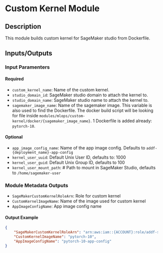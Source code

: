 # Custom Kernel Module

## Description

This module builds custom kernel for SageMaker studio from Dockerfile.

## Inputs/Outputs

### Input Paramenters

#### Required

- `custom_kernel_name`: Name of the custom kernel.
- `studio_domain_id`: SageMaker studio domain to attach the kernel to.
- `studio_domain_name`: SageMaker studio name to attach the kernel to.
- `sagemaker_image_name`: Name of the sagemaker image. This variable is also used to find the Dockerfile. The docker build script will be looking for file inside `modules/mlops/custom-kernel/docker/{sagemaker_image_name}`. 1 Dockerfile is added already: `pytorch-10`.

#### Optional

- `app_image_config_name`:  Name of the app image config. Defaults to `addf-{deployment_name}-app-config`
- `kernel_user_uuid`: Default Unix User ID, defaults to: 1000
- `kernel_user_guid`: Default Unix Group ID, defaults to 100
- `kernel_user_mount_path`: # Path to mount in SageMaker Studio, defaults to `/home/sagemaker-user`

### Module Metadata Outputs

- `SageMakerCustomKernelRoleArn`: Role for custom kernel
- `CustomKernelImageName`: Name of the image used for custom kernel
- `AppImageConfigName`: App image config name

#### Output Example

```json
{
    "SageMakerCustomKernelRoleArn": "arn:aws:iam::{ACCOUNT}:role/addf-shared-infra-kernels-addfsharedinfrakernelske-9O6FZXGI0MM8",
    "CustomKernelImageName": "pytorch-10",
    "AppImageConfigName": "pytorch-10-app-config"
}

```
